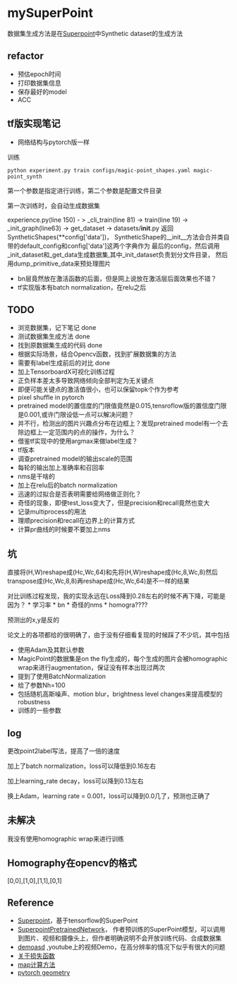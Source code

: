 # mySuperPoint
数据集生成方法是在[Superpoint](https://github.com/rpautrat/SuperPoint)中Synthetic dataset的生成方法

## refactor
* 预估epoch时间
* 打印数据集信息
* 保存最好的model
* ACC

## tf版实现笔记
* 网络结构与pytorch版一样

训练
```shell
python experiment.py train configs/magic-point_shapes.yaml magic-point_synth
```
第一个参数是指定进行训练，第二个参数是配置文件目录

第一次训练时，会自动生成数据集

experience.py(line 150) - > _cli_train(line 81) 
-> train(line 19) -> _init_graph(line63)
-> get_dataset -> datasets/__init__.py 返回SyntheticShapes(**config['data'])，
SyntheticShape的__init__方法会合并类自带的default_config和config['data']这两个字典作为
最后的config，然后调用_init_dataset和_get_data生成数据集,其中_init_dataset负责划分文件目录，
然后用dump_primitive_data来预处理图片

* bn层竟然放在激活函数的后面，但是网上说放在激活层后面效果也不错？
* tf实现版本有batch normalization，在relu之后

## TODO
* 浏览数据集，记下笔记 done
* 测试数据集生成方法 done
* 找到原数据集生成的代码 done
* 根据实际场景，结合Opencv函数，找到扩展数据集的方法
* 需要有label生成前后的对比 done
* 加上TensorboardX可视化训练过程
* 正负样本差太多导致网络倾向全部判定为无关键点
* 即便可能关键点的激活值很小，也可以保留topk个作为参考
* pixel shuffle in pytorch
* pretrained model的置信度的门限值竟然是0.015,tensroflow版的置信度门限是0.001,或许门限设低一点可以解决问题？
* 并不行，检测出的图片兴趣点分布在边框上？发现pretrained model有一个去除边框上一定范围内的点的操作，为什么？
* 借鉴tf实现中的使用argmax来做label生成？
* tf版本
* 调查pretrained model的输出scale的范围
* 每轮的输出加上准确率和召回率
* nms是干啥的
* 加上在relu后的batch normalization
* 迅速的过拟合是否表明需要给网络做正则化？
* 奇怪的现象，即便test_loss变大了，但是precision和recall竟然也变大
* 记录multiprocess的用法
* 理顺precision和recall在边界上的计算方式
* 计算pr曲线的时候要不要加上nms

## 坑
直接将(H,W)reshape成(Hc,Wc,64)和先将(H,W)reshape成(Hc,8,Wc,8)然后transpose成(Hc,Wc,8,8)再reshape成(Hc,Wc,64)是不一样的结果

对比训练过程发现，我的实现永远在Loss降到0.28左右的时候不再下降，可能是因为？
    * 学习率
    * bn
    * 奇怪的nms
    * homogra????
    
预测出的x,y是反的

论文上的各项都给的很明确了，由于没有仔细看复现的时候踩了不少坑，其中包括
* 使用Adam及其默认参数
* MagicPoint的数据集是on the fly生成的，每个生成的图片会被homographic wrap来进行augmentation，保证没有样本出现过两次
* 提到了使用BatchNormalization
* 给了参数Nh=100
* 包括随机高斯噪声、motion blur，brightness level changes来提高模型的robustness
* 训练的一些参数

## log
更改point2label写法，提高了一倍的速度

加上了batch normalization，loss可以降低到0.16左右

加上learning_rate decay，loss可以降到0.13左右

换上Adam，learning rate = 0.001，loss可以降到0.0几了，预测也正确了

## 未解决
我没有使用homographic wrap来进行训练

## Homography在opencv的格式
[0,0],[1,0],[1,1],[0,1]

## Reference
* [Superpoint](https://github.com/rpautrat/SuperPoint)，基于tensorflow的SuperPoint
* [SuperpointPretrainedNetwork](https://github.com/MagicLeapResearch/SuperPointPretrainedNetwork)，
作者预训练的SuperPoint模型，可以调用到图片、视频和摄像头上，但作者明确说明不会开放训练代码、合成数据集
* [demoasd](https://www.youtube.com/watch?v=gtzxuET74Mk) ,youtube上的视频Demo，在高分辨率的情况下似乎有很大的问题
* [关于损失函数](https://zhuanlan.zhihu.com/p/54969632)
* [map计算方法](https://www.jianshu.com/p/82be426f776e)
* [pytorch geometry](https://torchgeometry.readthedocs.io/en/latest/warp_perspective.html)